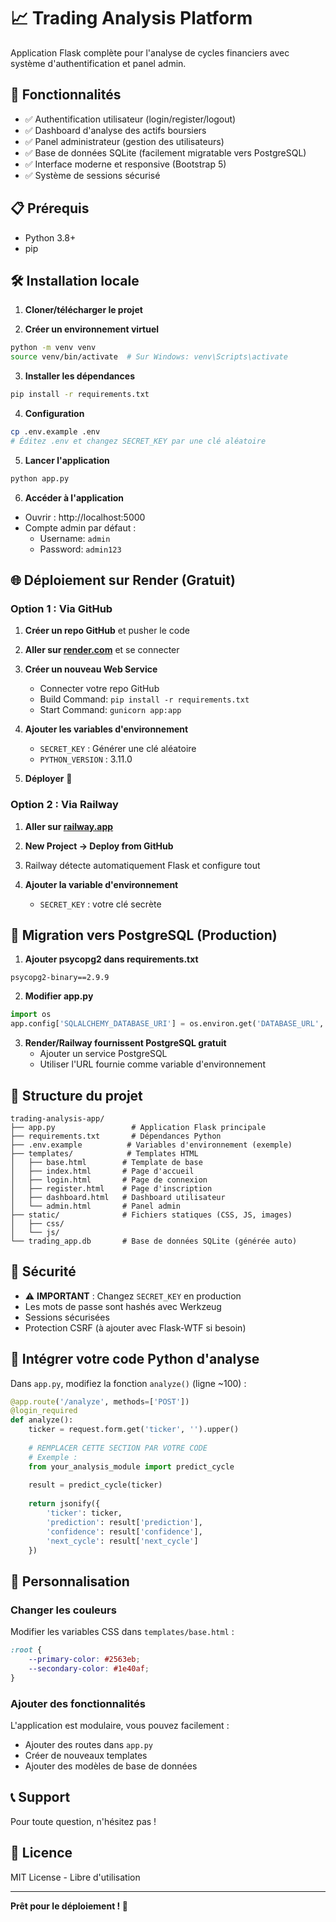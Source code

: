 # 📈 Trading Analysis Platform

Application Flask complète pour l'analyse de cycles financiers avec système d'authentification et panel admin.

## 🚀 Fonctionnalités

- ✅ Authentification utilisateur (login/register/logout)
- ✅ Dashboard d'analyse des actifs boursiers
- ✅ Panel administrateur (gestion des utilisateurs)
- ✅ Base de données SQLite (facilement migratable vers PostgreSQL)
- ✅ Interface moderne et responsive (Bootstrap 5)
- ✅ Système de sessions sécurisé

## 📋 Prérequis

- Python 3.8+
- pip

## 🛠️ Installation locale

1. **Cloner/télécharger le projet**

2. **Créer un environnement virtuel**
```bash
python -m venv venv
source venv/bin/activate  # Sur Windows: venv\Scripts\activate
```

3. **Installer les dépendances**
```bash
pip install -r requirements.txt
```

4. **Configuration**
```bash
cp .env.example .env
# Éditez .env et changez SECRET_KEY par une clé aléatoire
```

5. **Lancer l'application**
```bash
python app.py
```

6. **Accéder à l'application**
- Ouvrir : http://localhost:5000
- Compte admin par défaut : 
  - Username: `admin`
  - Password: `admin123`

## 🌐 Déploiement sur Render (Gratuit)

### Option 1 : Via GitHub

1. **Créer un repo GitHub** et pusher le code

2. **Aller sur [render.com](https://render.com)** et se connecter

3. **Créer un nouveau Web Service**
   - Connecter votre repo GitHub
   - Build Command: `pip install -r requirements.txt`
   - Start Command: `gunicorn app:app`

4. **Ajouter les variables d'environnement**
   - `SECRET_KEY` : Générer une clé aléatoire
   - `PYTHON_VERSION` : 3.11.0

5. **Déployer** 🚀

### Option 2 : Via Railway

1. **Aller sur [railway.app](https://railway.app)**

2. **New Project → Deploy from GitHub**

3. Railway détecte automatiquement Flask et configure tout

4. **Ajouter la variable d'environnement**
   - `SECRET_KEY` : votre clé secrète

## 🔧 Migration vers PostgreSQL (Production)

1. **Ajouter psycopg2 dans requirements.txt**
```
psycopg2-binary==2.9.9
```

2. **Modifier app.py**
```python
import os
app.config['SQLALCHEMY_DATABASE_URI'] = os.environ.get('DATABASE_URL', 'sqlite:///trading_app.db')
```

3. **Render/Railway fournissent PostgreSQL gratuit**
   - Ajouter un service PostgreSQL
   - Utiliser l'URL fournie comme variable d'environnement

## 📁 Structure du projet

```
trading-analysis-app/
├── app.py                 # Application Flask principale
├── requirements.txt       # Dépendances Python
├── .env.example          # Variables d'environnement (exemple)
├── templates/            # Templates HTML
│   ├── base.html        # Template de base
│   ├── index.html       # Page d'accueil
│   ├── login.html       # Page de connexion
│   ├── register.html    # Page d'inscription
│   ├── dashboard.html   # Dashboard utilisateur
│   └── admin.html       # Panel admin
├── static/              # Fichiers statiques (CSS, JS, images)
│   ├── css/
│   └── js/
└── trading_app.db       # Base de données SQLite (générée auto)
```

## 🔐 Sécurité

- ⚠️ **IMPORTANT** : Changez `SECRET_KEY` en production
- Les mots de passe sont hashés avec Werkzeug
- Sessions sécurisées
- Protection CSRF (à ajouter avec Flask-WTF si besoin)

## 🧩 Intégrer votre code Python d'analyse

Dans `app.py`, modifiez la fonction `analyze()` (ligne ~100) :

```python
@app.route('/analyze', methods=['POST'])
@login_required
def analyze():
    ticker = request.form.get('ticker', '').upper()
    
    # REMPLACER CETTE SECTION PAR VOTRE CODE
    # Exemple :
    from your_analysis_module import predict_cycle
    
    result = predict_cycle(ticker)
    
    return jsonify({
        'ticker': ticker,
        'prediction': result['prediction'],
        'confidence': result['confidence'],
        'next_cycle': result['next_cycle']
    })
```

## 🎨 Personnalisation

### Changer les couleurs
Modifier les variables CSS dans `templates/base.html` :
```css
:root {
    --primary-color: #2563eb;
    --secondary-color: #1e40af;
}
```

### Ajouter des fonctionnalités
L'application est modulaire, vous pouvez facilement :
- Ajouter des routes dans `app.py`
- Créer de nouveaux templates
- Ajouter des modèles de base de données

## 📞 Support

Pour toute question, n'hésitez pas !

## 📄 Licence

MIT License - Libre d'utilisation

---

**Prêt pour le déploiement ! 🚀**
